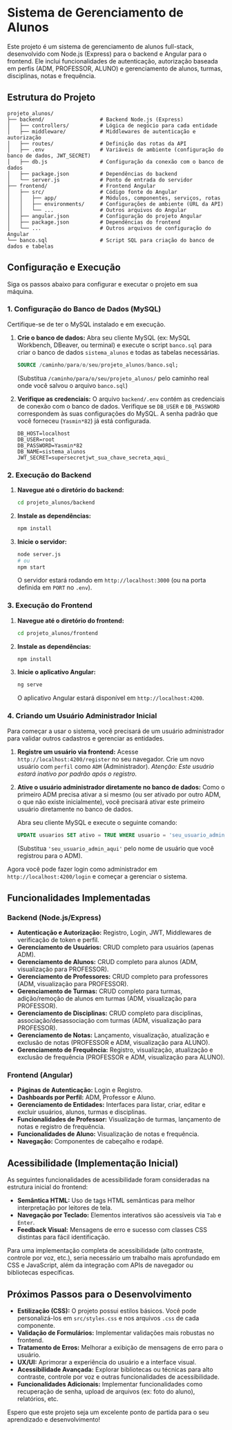 # Sistema de Gerenciamento de Alunos

Este projeto é um sistema de gerenciamento de alunos full-stack, desenvolvido com Node.js (Express) para o backend e Angular para o frontend. Ele inclui funcionalidades de autenticação, autorização baseada em perfis (ADM, PROFESSOR, ALUNO) e gerenciamento de alunos, turmas, disciplinas, notas e frequência.

## Estrutura do Projeto

```
projeto_alunos/
├── backend/                  # Backend Node.js (Express)
│   ├── controllers/          # Lógica de negócio para cada entidade
│   ├── middleware/           # Middlewares de autenticação e autorização
│   ├── routes/               # Definição das rotas da API
│   ├── .env                  # Variáveis de ambiente (configuração do banco de dados, JWT_SECRET)
│   ├── db.js                 # Configuração da conexão com o banco de dados
│   ├── package.json          # Dependências do backend
│   └── server.js             # Ponto de entrada do servidor
├── frontend/                 # Frontend Angular
│   ├── src/                  # Código fonte do Angular
│   │   ├── app/              # Módulos, componentes, serviços, rotas
│   │   ├── environments/     # Configurações de ambiente (URL da API)
│   │   └── ...               # Outros arquivos do Angular
│   ├── angular.json          # Configuração do projeto Angular
│   ├── package.json          # Dependências do frontend
│   └── ...                   # Outros arquivos de configuração do Angular
└── banco.sql                 # Script SQL para criação do banco de dados e tabelas
```

## Configuração e Execução

Siga os passos abaixo para configurar e executar o projeto em sua máquina.

### 1. Configuração do Banco de Dados (MySQL)

Certifique-se de ter o MySQL instalado e em execução.

1.  **Crie o banco de dados:**
    Abra seu cliente MySQL (ex: MySQL Workbench, DBeaver, ou terminal) e execute o script `banco.sql` para criar o banco de dados `sistema_alunos` e todas as tabelas necessárias.

    ```sql
    SOURCE /caminho/para/o/seu/projeto_alunos/banco.sql;
    ```
    (Substitua `/caminho/para/o/seu/projeto_alunos/` pelo caminho real onde você salvou o arquivo `banco.sql`)

2.  **Verifique as credenciais:**
    O arquivo `backend/.env` contém as credenciais de conexão com o banco de dados. Verifique se `DB_USER` e `DB_PASSWORD` correspondem às suas configurações do MySQL. A senha padrão que você forneceu (`Yasmin*82`) já está configurada.

    ```dotenv
    DB_HOST=localhost
    DB_USER=root
    DB_PASSWORD=Yasmin*82
    DB_NAME=sistema_alunos
    JWT_SECRET=supersecretjwt_sua_chave_secreta_aqui_
    ```

### 2. Execução do Backend

1.  **Navegue até o diretório do backend:**
    ```bash
    cd projeto_alunos/backend
    ```

2.  **Instale as dependências:**
    ```bash
    npm install
    ```

3.  **Inicie o servidor:**
    ```bash
    node server.js
    # ou
    npm start
    ```
    O servidor estará rodando em `http://localhost:3000` (ou na porta definida em `PORT` no `.env`).

### 3. Execução do Frontend

1.  **Navegue até o diretório do frontend:**
    ```bash
    cd projeto_alunos/frontend
    ```

2.  **Instale as dependências:**
    ```bash
    npm install
    ```

3.  **Inicie o aplicativo Angular:**
    ```bash
    ng serve
    ```
    O aplicativo Angular estará disponível em `http://localhost:4200`.

### 4. Criando um Usuário Administrador Inicial

Para começar a usar o sistema, você precisará de um usuário administrador para validar outros cadastros e gerenciar as entidades.

1.  **Registre um usuário via frontend:**
    Acesse `http://localhost:4200/register` no seu navegador.
    Crie um novo usuário com `perfil` como `ADM` (Administrador).
    *Atenção: Este usuário estará inativo por padrão após o registro.* 

2.  **Ative o usuário administrador diretamente no banco de dados:**
    Como o primeiro ADM precisa ativar a si mesmo (ou ser ativado por outro ADM, o que não existe inicialmente), você precisará ativar este primeiro usuário diretamente no banco de dados.

    Abra seu cliente MySQL e execute o seguinte comando:

    ```sql
    UPDATE usuarios SET ativo = TRUE WHERE usuario = 'seu_usuario_admin_aqui';
    ```
    (Substitua `'seu_usuario_admin_aqui'` pelo nome de usuário que você registrou para o ADM).

Agora você pode fazer login como administrador em `http://localhost:4200/login` e começar a gerenciar o sistema.

## Funcionalidades Implementadas

### Backend (Node.js/Express)

*   **Autenticação e Autorização:** Registro, Login, JWT, Middlewares de verificação de token e perfil.
*   **Gerenciamento de Usuários:** CRUD completo para usuários (apenas ADM).
*   **Gerenciamento de Alunos:** CRUD completo para alunos (ADM, visualização para PROFESSOR).
*   **Gerenciamento de Professores:** CRUD completo para professores (ADM, visualização para PROFESSOR).
*   **Gerenciamento de Turmas:** CRUD completo para turmas, adição/remoção de alunos em turmas (ADM, visualização para PROFESSOR).
*   **Gerenciamento de Disciplinas:** CRUD completo para disciplinas, associação/desassociação com turmas (ADM, visualização para PROFESSOR).
*   **Gerenciamento de Notas:** Lançamento, visualização, atualização e exclusão de notas (PROFESSOR e ADM, visualização para ALUNO).
*   **Gerenciamento de Frequência:** Registro, visualização, atualização e exclusão de frequência (PROFESSOR e ADM, visualização para ALUNO).

### Frontend (Angular)

*   **Páginas de Autenticação:** Login e Registro.
*   **Dashboards por Perfil:** ADM, Professor e Aluno.
*   **Gerenciamento de Entidades:** Interfaces para listar, criar, editar e excluir usuários, alunos, turmas e disciplinas.
*   **Funcionalidades de Professor:** Visualização de turmas, lançamento de notas e registro de frequência.
*   **Funcionalidades de Aluno:** Visualização de notas e frequência.
*   **Navegação:** Componentes de cabeçalho e rodapé.

## Acessibilidade (Implementação Inicial)

As seguintes funcionalidades de acessibilidade foram consideradas na estrutura inicial do frontend:

*   **Semântica HTML:** Uso de tags HTML semânticas para melhor interpretação por leitores de tela.
*   **Navegação por Teclado:** Elementos interativos são acessíveis via `Tab` e `Enter`.
*   **Feedback Visual:** Mensagens de erro e sucesso com classes CSS distintas para fácil identificação.

Para uma implementação completa de acessibilidade (alto contraste, controle por voz, etc.), seria necessário um trabalho mais aprofundado em CSS e JavaScript, além da integração com APIs de navegador ou bibliotecas específicas.

## Próximos Passos para o Desenvolvimento

*   **Estilização (CSS):** O projeto possui estilos básicos. Você pode personalizá-los em `src/styles.css` e nos arquivos `.css` de cada componente.
*   **Validação de Formulários:** Implementar validações mais robustas no frontend.
*   **Tratamento de Erros:** Melhorar a exibição de mensagens de erro para o usuário.
*   **UX/UI:** Aprimorar a experiência do usuário e a interface visual.
*   **Acessibilidade Avançada:** Explorar bibliotecas ou técnicas para alto contraste, controle por voz e outras funcionalidades de acessibilidade.
*   **Funcionalidades Adicionais:** Implementar funcionalidades como recuperação de senha, upload de arquivos (ex: foto do aluno), relatórios, etc.

Espero que este projeto seja um excelente ponto de partida para o seu aprendizado e desenvolvimento!


